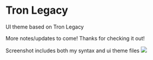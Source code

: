 # Tron Legacy

UI theme based on Tron Legacy

More notes/updates to come! Thanks for checking it out!

Screenshot includes both my syntax and ui theme files
![](https://raw.githubusercontent.com/lok05philosophy/tron-legacy-ui-atom/master/screen-shot.png)
